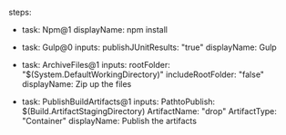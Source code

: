 steps:

- task: Npm@1
  displayName: npm install

- task: Gulp@0
  inputs:
    publishJUnitResults: "true"
    displayName: Gulp

- task: ArchiveFiles@1
  inputs:
    rootFolder: "$(System.DefaultWorkingDirectory)"
    includeRootFolder: "false"
    displayName: Zip up the files

- task: PublishBuildArtifacts@1
  inputs:
    PathtoPublish: $(Build.ArtifactStagingDirectory)
    ArtifactName: "drop"
    ArtifactType: "Container"
    displayName: Publish the artifacts